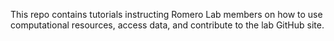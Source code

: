 This repo contains tutorials instructing Romero Lab members on how to use computational resources, access data, and contribute to the lab GitHub site.
